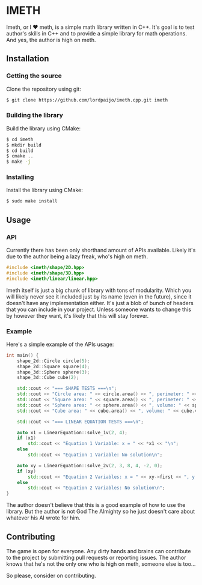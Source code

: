 # IMETH
Imeth, or I ❤️ meth, is a simple math library written in C++. It's goal is to test author's skills in C++ and to provide a simple library for math operations. And yes, the author is high on meth.
## Installation
### Getting the source
Clone the repository using git:
```sh
$ git clone https://github.com/lordpaijo/imeth.cpp.git imeth
```
### Building the library
Build the library using CMake:
```sh
$ cd imeth
$ mkdir build
$ cd build
$ cmake ..
$ make -j
```
### Installing
Install the library using CMake:
```sh
$ sudo make install
```

## Usage
### API
Currently there has been only shorthand amount of APIs available. Likely it's due to the author being a lazy freak, who's high on meth.
```cpp
#include <imeth/shape/2D.hpp>
#include <imeth/shape/3D.hpp>
#include <imeth/linear/linear.hpp>
```
Imeth itself is just a big chunk of library with tons of modularity. Which you will likely never see it included just by its name (even in the future), since it doesn't have any implementation either. It's just a blob of bunch of headers that you can include in your project.
Unless someone wants to change this by however they want, it's likely that this will stay forever.
### Example
Here's a simple example of the APIs usage:
```cpp
int main() {
    shape_2d::Circle circle(5);
    shape_2d::Square square(4);
    shape_3d::Sphere sphere(3);
    shape_3d::Cube cube(2);

    std::cout << "=== SHAPE TESTS ===\n";
    std::cout << "Circle area: " << circle.area() << ", perimeter: " << circle.perimeter() << "\n";
    std::cout << "Square area: " << square.area() << ", perimeter: " << square.perimeter() << "\n";
    std::cout << "Sphere area: " << sphere.area() << ", volume: " << sphere.volume() << "\n";
    std::cout << "Cube area: " << cube.area() << ", volume: " << cube.volume() << "\n\n";

    std::cout << "=== LINEAR EQUATION TESTS ===\n";

    auto x1 = LinearEquation::solve_1v(2, 4);
    if (x1)
        std::cout << "Equation 1 Variable: x = " << *x1 << "\n";
    else
        std::cout << "Equation 1 Variable: No solution\n";

    auto xy = LinearEquation::solve_2v(2, 3, 8, 4, -2, 0);
    if (xy)
        std::cout << "Equation 2 Variables: x = " << xy->first << ", y = " << xy->second << "\n";
    else
        std::cout << "Equation 2 Variables: No solution\n";
}
```
The author doesn't believe that this is a good example of how to use the library. But the author is not God The Almighty so he just doesn't care about whatever his AI wrote for him.
## Contributing
The game is open for everyone. Any dirty hands and brains can contribute to the project by submitting pull requests or reporting issues. The author knows that he's not the only one who is high on meth, someone else is too...


So please, consider on contributing.
